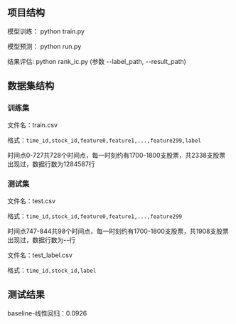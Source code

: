 ## 项目结构
模型训练：
python train.py

模型预测：
python run.py

结果评估:
python rank_ic.py 
(参数 --label_path, --result_path)

## 数据集结构
### 训练集
文件名：train.csv

格式：`time_id,stock_id,feature0,feature1,...,feature299,label`

时间点0-727共728个时间点，每一时刻约有1700-1800支股票，共2338支股票出现过，数据行数为1284587行


### 测试集
文件名：test.csv

格式：`time_id,stock_id,feature0,feature1,...,feature299`

时间点747-844共98个时间点，每一时刻约有1700-1800支股票，共1908支股票出现过，数据行数为--行


文件名：test_label.csv

格式：`time_id,stock_id,label`

## 测试结果
baseline-线性回归：0.0926



